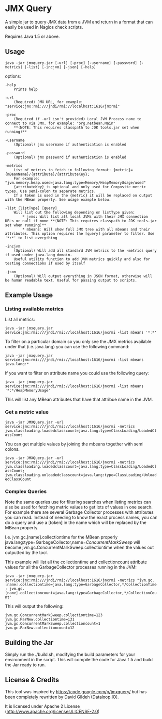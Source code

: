JMX Query
=========

A simple jar to query JMX data from a JVM and return in a format that can easily be used in Nagios check scripts.

Requires Java 1.5 or above.


Usage
------

`java -jar jmxquery.jar [-url] [-proc] [-username] [-password] [-metrics] [-list] [-incjvm] [-json] [-help]`

options:

    -help
        Prints help

    -url
        (Required) JMX URL, for example: "service:jmx:rmi:///jndi/rmi://localhost:1616/jmxrmi"

    -proc
        (Required if -url isn't provided) Local JVM Process name to connect to via JMX, for example: "org.netbean.Main"
        **(NOTE: This requires classpath to JDK tools.jar set when running)**

    -username
        (Optional) jmx username if authentication is enabled

    -password
        (Optional) jmx password if authentication is enabled

    -metrics
        List of metrics to fetch in following format: {metric}={mBeanName}/{attribute}/{attributeKey};
        For example: "jvm.memory.heap.used=java.lang:type=Memory/HeapMemoryUsage/used"
        {attributeKey} is optional and only used for Composite metric types. Use semi-colon to separate metrics.
        If a token is used in the {metric} it will be replaced on output with the MBean property. See usage example below.

    -list [listType] [query]
        Will list out the following depending on listType given:
            * jvms: Will list all local JVMs with their JMX connection URLs or null if none **(NOTE: This requires classpath to JDK tools.jar set when running)**
            * mbeans: Will show full JMX tree with all mbeans and their attributes. This option requires the [query] parameter to filter. Use '*:*' to list everything

    -incjvm
        (Optional) Will add all standard JVM metrics to the -metrics query if used under java.lang domain.
        Useful utility function to add JVM metrics quickly and also for testing connections if used by itself

    -json
        (Optional) Will output everything in JSON format, otherwise will be human readable text. Useful for passing output to scripts.

Example Usage
-------------

### Listing available metrics

List all metrics:

`java -jar jmxquery.jar service:jmx:rmi:///jndi/rmi://localhost:1616/jmxrmi -list mbeans '*:*'`

To filter on a particular domain so you only see the JMX metrics available under that (i.e. java.lang) you can use the following command:

`java -jar jmxquery.jar service:jmx:rmi:///jndi/rmi://localhost:1616/jmxrmi -list mbeans java.lang:*`

If you want to filter on attribute name you could use the following query:

`java -jar jmxquery.jar service:jmx:rmi:///jndi/rmi://localhost:1616/jmxrmi -list mbeans '*:*/HeapMemoryUsage'`

This will list any MBean attributes that have that attribue name in the JVM.

### Get a metric value

`java -jar JMXQuery.jar -url service:jmx:rmi:///jndi/rmi://localhost:1616/jmxrmi -metrics jvm.classloading.loadedclasscount=java.lang:type=ClassLoading/LoadedClassCount`

You can get multiple values by joining the mbeans together with semi colons.

`java -jar JMXQuery.jar -url service:jmx:rmi:///jndi/rmi://localhost:1616/jmxrmi -metrics jvm.classloading.loadedclasscount=java.lang:type=ClassLoading/LoadedClassCount;
jvm.classloading.unloadedclasscount=java.lang:type=ClassLoading/UnloadedClassCount`


### Complex Queries

Note the same queries use for filtering searches when listing metrics can also be used for fetching metric values to get lots of values in one search. For example there
are several Garbage Collector processes with attributes you can read. Instead of needing to know the exact process names, you can do a query and use a [token] in the name
which will be replaced by the MBean property.

I.e. jvm.gc.[name].collectiontime for the MBean properly java.lang:type=GarbageCollector,name=*ConcurrentMarkSweep* will become jvm.gc.ConcurrentMarkSweep.collectiontime
when the values out outputted by the tool.

This example will list all the collectiontime and collectioncount attribute values for all the GarbageCollector processes running in the JVM:

`java -jar jmxquery.jar service:jmx:rmi:///jndi/rmi://localhost:1616/jmxrmi -metrics "jvm.gc.[name].collectiontime=java.lang:type=GarbageCollector,*/CollectionTime;
jvm.gc.[name].collectioncount=java.lang:type=GarbageCollector,*/CollectionCount"`
   
This will output the following:

```
jvm.gc.ConcurrentMarkSweep.collectiontime=123
jvm.gc.ParNew.collectiontime=131
jvm.gc.ConcurrentMarkSweep.collectioncount=1
jvm.gc.ParNew.collectioncount=12
```

Building the Jar
----------------

Simply run the ./build.sh, modifying the build parameters for your environment in the script. This will compile the code for Java 1.5 and build the Jar ready to run.

License & Credits
-----------------

This tool was inspired by https://code.google.com/p/jmxquery/ but has been completely rewritten by David Gildeh (Dataloop.IO).

It is licensed under Apache 2 License (http://www.apache.org/licenses/LICENSE-2.0)